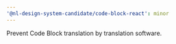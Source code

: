 ```yaml
---
'@nl-design-system-candidate/code-block-react': minor
---
```


Prevent Code Block translation by translation software.
